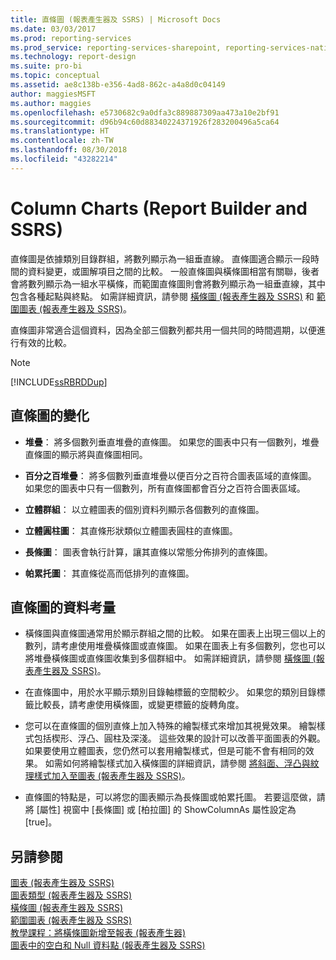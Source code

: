 ```yaml
---
title: 直條圖 (報表產生器及 SSRS) | Microsoft Docs
ms.date: 03/03/2017
ms.prod: reporting-services
ms.prod_service: reporting-services-sharepoint, reporting-services-native
ms.technology: report-design
ms.suite: pro-bi
ms.topic: conceptual
ms.assetid: ae8c138b-e356-4ad8-862c-a4a8d0c04149
author: maggiesMSFT
ms.author: maggies
ms.openlocfilehash: e5730682c9a0dfa3c889887309aa473a10e2bf91
ms.sourcegitcommit: d96b94c60d88340224371926f283200496a5ca64
ms.translationtype: HT
ms.contentlocale: zh-TW
ms.lasthandoff: 08/30/2018
ms.locfileid: "43282214"
---
```

# <a name="column-charts-report-builder-and-ssrs"></a>Column Charts (Report Builder and SSRS)
  直條圖是依據類別目錄群組，將數列顯示為一組垂直線。 直條圖適合顯示一段時間的資料變更，或圖解項目之間的比較。 一般直條圖與橫條圖相當有關聯，後者會將數列顯示為一組水平橫條，而範圍直條圖則會將數列顯示為一組垂直線，其中包含各種起點與終點。 如需詳細資訊，請參閱 [橫條圖 &#40;報表產生器及 SSRS&#41;](../../reporting-services/report-design/bar-charts-report-builder-and-ssrs.md) 和 [範圍圖表 &#40;報表產生器及 SSRS&#41;](../../reporting-services/report-design/range-charts-report-builder-and-ssrs.md)。  
  
 直條圖非常適合這個資料，因為全部三個數列都共用一個共同的時間週期，以便進行有效的比較。  
  
> [!NOTE]  
>  [!INCLUDE[ssRBRDDup](../../includes/ssrbrddup-md.md)]  
  
## <a name="variations-of-a-column-chart"></a>直條圖的變化  
  
-   **堆疊**： 將多個數列垂直堆疊的直條圖。 如果您的圖表中只有一個數列，堆疊直條圖的顯示將與直條圖相同。  
  
-   **百分之百堆疊**： 將多個數列垂直堆疊以便百分之百符合圖表區域的直條圖。 如果您的圖表中只有一個數列，所有直條圖都會百分之百符合圖表區域。  
  
-   **立體群組**： 以立體圖表的個別資料列顯示各個數列的直條圖。  
  
-   **立體圓柱圖**： 其直條形狀類似立體圖表圓柱的直條圖。  
  
-   **長條圖**： 圖表會執行計算，讓其直條以常態分佈排列的直條圖。  
  
-   **帕累托圖**： 其直條從高而低排列的直條圖。  
  
## <a name="data-considerations-for-a-column-chart"></a>直條圖的資料考量  
  
-   橫條圖與直條圖通常用於顯示群組之間的比較。 如果在圖表上出現三個以上的數列，請考慮使用堆疊橫條圖或直條圖。 如果在圖表上有多個數列，您也可以將堆疊橫條圖或直條圖收集到多個群組中。 如需詳細資訊，請參閱 [橫條圖 &#40;報表產生器及 SSRS&#41;](../../reporting-services/report-design/bar-charts-report-builder-and-ssrs.md)。  
  
-   在直條圖中，用於水平顯示類別目錄軸標籤的空間較少。 如果您的類別目錄標籤比較長，請考慮使用橫條圖，或變更標籤的旋轉角度。  
  
-   您可以在直條圖的個別直條上加入特殊的繪製樣式來增加其視覺效果。 繪製樣式包括楔形、浮凸、圓柱及深淺。 這些效果的設計可以改善平面圖表的外觀。 如果要使用立體圖表，您仍然可以套用繪製樣式，但是可能不會有相同的效果。 如需如何將繪製樣式加入橫條圖的詳細資訊，請參閱 [將斜面、浮凸與紋理樣式加入至圖表 &#40;報表產生器及 SSRS&#41;](../../reporting-services/report-design/chart-effects-add-bevel-emboss-or-texture-report-builder.md)。  
  
-   直條圖的特點是，可以將您的圖表顯示為長條圖或帕累托圖。 若要這麼做，請將 [屬性] 視窗中 [長條圖] 或 [柏拉圖] 的 ShowColumnAs 屬性設定為 [true]。  
  
## <a name="see-also"></a>另請參閱  
 [圖表 &#40;報表產生器及 SSRS&#41;](../../reporting-services/report-design/charts-report-builder-and-ssrs.md)   
 [圖表類型 &#40;報表產生器及 SSRS&#41;](../../reporting-services/report-design/chart-types-report-builder-and-ssrs.md)   
 [橫條圖 &#40;報表產生器及 SSRS&#41;](../../reporting-services/report-design/bar-charts-report-builder-and-ssrs.md)   
 [範圍圖表 &#40;報表產生器及 SSRS&#41;](../../reporting-services/report-design/range-charts-report-builder-and-ssrs.md)   
 [教學課程：將橫條圖新增至報表 &#40;報表產生器&#41;](../../reporting-services/tutorial-add-a-bar-chart-to-your-report-report-builder.md)   
 [圖表中的空白和 Null 資料點 &#40;報表產生器及 SSRS&#41;](../../reporting-services/report-design/empty-and-null-data-points-in-charts-report-builder-and-ssrs.md)  
  
  
